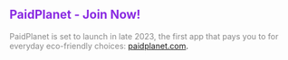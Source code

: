 ## <span style="color:#8a2be2">PaidPlanet - Join Now!</span>

<span style="color:#888888">PaidPlanet is set to launch in late 2023, the first app that pays you to for everyday eco-friendly choices:</span>  [paidplanet.com](https://www.paidplanet.com).

